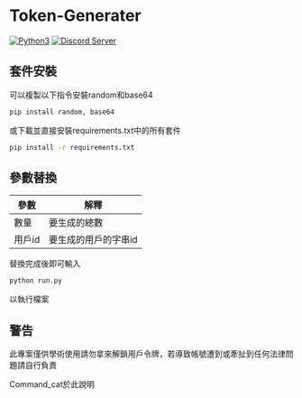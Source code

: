 # Token-Generater

[![Python3](https://img.shields.io/badge/python-3.11-blue.svg)](https://github.com/catchen541/Token-Generater)
[![Discord Server](https://img.shields.io/badge/Support-Discord%20Server-blue.svg)](https://discord.gg/2hMVBxuBrQ)

## 套件安裝 ##

可以複製以下指令安裝random和base64
```bat
pip install random, base64
```
或下載並直接安裝requirements.txt中的所有套件
```bat
pip install -r requirements.txt
```


## 參數替換 ##

參數 | 解釋
--------|--------
數量 | 要生成的總數 
用戶id | 要生成的用戶的字串id

替換完成後即可輸入
```bat
python run.py
```
以執行檔案

## 警告 ##

此專案僅供學術使用請勿拿來解鎖用戶令牌，若導致帳號遭到或牽扯到任何法律問題請自行負責

Command_cat於此說明

